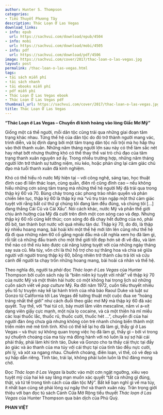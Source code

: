 ```yaml
---
author: Hunter S. Thompson
categories:
- Tiểu Thuyết Phương Tây
description: Thác Loạn Ở Las Vegas
download_links:
- info: epub
  url: https://sachvui.com/download/epub/4504
- info: mobi
  url: https://sachvui.com/download/mobi/4505
- info: pdf
  url: https://sachvui.com/download/pdf/4506
image: https://sachvui.com/cover/2017/thac-loan-o-las-vegas.jpg
layout: post
permalink: /thac-loan-o-las-vegas.html
tags:
- tải sách miễn phí
- tải sách nhanh
- tải ebooks miễn phí
- pdf miễn phí
- Thác Loạn Ở Las Vegas ebook
- Thác Loạn Ở Las Vegas pdf
thumbnail_url: https://sachvui.com/cover/2017/thac-loan-o-las-vegas.jpg
title: Thác Loạn Ở Las Vegas
---
```


 <div class="item-desc text-justify"> <p><strong>“Thác Loạn ở Las Vegas – Chuyến đi kinh hoàng vào lòng Giấc Mơ Mỹ”</strong></p><p>Giống một cá thể người, mỗi dân tộc cũng trải qua những giai đoạn tâm trạng khác nhau. Từng thế hệ của dân tộc do đó trở thành người mang vác, trình diễn, và bị định dạng bởi một tâm trạng dân tộc nổi trội mà họ hấp thụ vào thời thanh xuân. Những năm tháng người lớn sau này có thể làm sắc nét hay nhạt bớt nhưng thường khó có thể thay thế vai trò chủ đạo của tâm trạng thanh xuân nguyên sơ ấy. Trong nhiều trường hợp, những năm tháng người lớn trở thành sự tưởng niệm, níu kéo, hoặc phản ứng lại cảm giác chủ đạo mà tuổi thanh xuân đã kinh nghiệm.</p><p>Khó có thể hiểu rõ nước Mỹ hiện tại – với công nghệ, sáng tạo, học thuật đỉnh cao đi liền thác loạn, cùng quẫn, điên rồ cũng đỉnh cao – nếu không hiểu những cơn sóng tâm trạng mà những thế hệ người Mỹ đã trải qua trong thập kỷ 60 và 70. Bùng cháy trong các phong trào nhân quyền và phản chiến liên tục, thập kỷ 60 là thập kỷ mà “vũ trụ tràn ngập một thứ cảm giác tuyệt vời rằng bất cứ thứ gì chúng tôi đang làm đều đúng, và chúng tôi […] đang thắng Cái Cũ và Cái Xấu”. Nói cách khác, nước Mỹ và phần thế giới chịu ảnh hưởng của Mỹ đã cưỡi trên đỉnh một con sóng cao và đẹp. Nhưng thập kỷ 60 rồi cũng kết thúc; con sóng đó đã chạy hết đường của nó, phải đổ bờ, tan thành bọt nước với quá nhiều tàn dư. Thập kỷ 70, do đó, là thập kỷ nhiều hoang mang, bải hoải khi một thế hệ mới lớn lên cũng như thế hệ đã đi qua những năm 60 cố gắng ngoái đầu mà cắt nghĩa xem họ đã làm gì, rồi tất cả những đấu tranh cho một thế giới tốt đẹp hơn sẽ đi về đâu, và làm thế nào có thể níu kéo được cái năng lượng tuyệt vời của những ngày tháng say sưa cũ. Ma túy, vốn chỉ là thứ hỗ trợ cho sự thăng hoa và chia sẻ giữa người với người trong thập kỷ 60, bỗng nhiên trở thành câu trả lời và cứu cánh để người ta chạy trốn những hoang mang, bải hoải cá nhân và thế hệ.</p><p>Theo nghĩa đó, người ta <em>phải</em> đọc <em>Thác loạn ở Las Vegas</em> của Hunter Thompson bởi cuốn sách này là “biên niên ký tuyệt vời nhất” về thập kỷ 70 của nước Mỹ và một thiên hài hước có một không hai trong lịch sử những cuốn sách viết về <em>pop culture</em> Mỹ. Ra đời năm 1972, cuốn tiểu thuyết nhiều yếu tố tự truyện này kể lại hành trình của nhà báo Raoul Duke và luật sư Gonzo từ California tới Las Vegas để tường thuật một cuộc đua xe “hoàng tráng nhất thế giới” như cách đuổi theo giấc mơ Mỹ mà thập kỷ 60 đã xác quyết. Tuy thế, với “hai túi cỏ, bảy mươi lăm viên mescaline, năm vỉ a–xít dạng viên giấy cực mạnh, một nửa lọ cocaine, và cả một thiên hà mĩ miều các loại thuốc lắc, thuốc rũ, thuốc cười, thuốc hét ...”, chuyến đi của hai người đàn ông chưa già nhưng không còn trẻ nhanh chóng biến thành một triền miên mê mê tỉnh tỉnh. Khó có thể kể lại họ đã làm gì, thấy gì ở Las Vegas – và thực sự không quan trọng việc họ đã làm gì, thấy gì – bởi vì trong sự chuếnh choáng của ma túy mà đồng hành với nó luôn là sự sợ hãi cái phải thấy, phải làm khi tỉnh táo, Duke và Gonzo cho ta thấy cái thực tại đầy ảo giác và ảo thanh của ma túy với cái thực tại của tỉnh táo đều nực cười, phi lý, và xót xa ngang nhau. Chuếnh choáng, điên loạn, vì thế, có vẻ đẹp và sự hấp dẫn riêng. Tỉnh táo, trái lại, không phải luôn luôn là thứ đáng mong chờ.</p><p>Đọc <em>Thác loạn ở Las Vegas</em> là bước vào một cơn ngật ngưỡng, xiêu vẹo tuyệt mỹ của hai kẻ say lãng mạn muốn xác quyết “tất cả những gì đúng, thật, và tử tế trong tính cách của dân tộc Mỹ”. Bất kể bạn nghĩ gì về ma túy, ít nhất bạn cũng sẽ phải lòng sự ngây thơ và thanh xuân này. Trân trọng giới thiệu với bạn đọc tủ sách Cánh Cửa Mở Rộng tiểu thuyết <em>Thác loạn ở Las Vegas</em> của Hunter Thompson qua bản dịch của Phủ Quỳ.</p><p><strong>PHAN VIỆT</strong></p> </div>